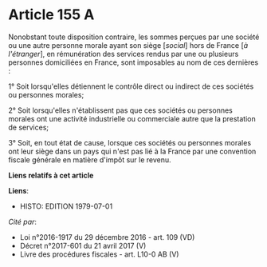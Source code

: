 # Article 155 A

Nonobstant toute disposition contraire, les sommes perçues par une société ou une autre personne morale ayant son siège
[*social*] hors de France [*à l'étranger*], en rémunération des services rendus par une ou plusieurs personnes domiciliées en
France, sont imposables au nom de ces dernières :

1° Soit lorsqu'elles détiennent le contrôle direct ou indirect de ces sociétés ou personnes morales;

2° Soit lorsqu'elles n'établissent pas que ces sociétés ou personnes morales ont une activité industrielle ou commerciale
autre que la prestation de services;

3° Soit, en tout état de cause, lorsque ces sociétés ou personnes morales ont leur siège dans un pays qui n'est pas lié à la
France par une convention fiscale générale en matière d'impôt sur le revenu.

**Liens relatifs à cet article**

**Liens**:

  - HISTO: EDITION 1979-07-01

_Cité par_:

  - Loi n°2016-1917 du 29 décembre 2016 - art. 109 (VD)
  - Décret n°2017-601 du 21 avril 2017 (V)
  - Livre des procédures fiscales - art. L10-0 AB (V)
